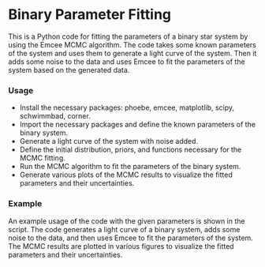 # Binary Parameter Fitting

This is a Python code for fitting the parameters of a binary star system by using the Emcee MCMC algorithm. The code takes some known parameters of the system and uses them to generate a light curve of the system. Then it adds some noise to the data and uses Emcee to fit the parameters of the system based on the generated data.

### Usage
* Install the necessary packages: phoebe, emcee, matplotlib, scipy, schwimmbad, corner.
* Import the necessary packages and define the known parameters of the binary system.
* Generate a light curve of the system with noise added.
* Define the initial distribution, priors, and functions necessary for the MCMC fitting.
* Run the MCMC algorithm to fit the parameters of the binary system.
* Generate various plots of the MCMC results to visualize the fitted parameters and their uncertainties.

### Example

An example usage of the code with the given parameters is shown in the script. The code generates a light curve of a binary system, adds some noise to the data, and then uses Emcee to fit the parameters of the system. The MCMC results are plotted in various figures to visualize the fitted parameters and their uncertainties.
